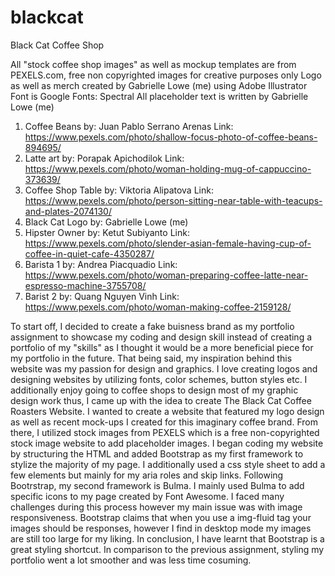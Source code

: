# blackcat
Black Cat Coffee Shop
<!--Info About Images, Font and Text-->
All "stock coffee shop images" as well as mockup templates are from PEXELS.com, free non copyrighted images for creative purposes only
Logo as well as merch created by Gabrielle Lowe (me) using Adobe Illustrator
Font is Google Fonts: Spectral
All placeholder text is written by Gabrielle Lowe (me)
<!--Image Citations-->
1. Coffee Beans by: Juan Pablo Serrano Arenas
Link: https://www.pexels.com/photo/shallow-focus-photo-of-coffee-beans-894695/
2. Latte art by: Porapak Apichodilok
Link: https://www.pexels.com/photo/woman-holding-mug-of-cappuccino-373639/
3. Coffee Shop Table by: Viktoria Alipatova
Link: https://www.pexels.com/photo/person-sitting-near-table-with-teacups-and-plates-2074130/
4. Black Cat Logo by: Gabrielle Lowe (me)
5. Hipster Owner by: Ketut Subiyanto
Link: https://www.pexels.com/photo/slender-asian-female-having-cup-of-coffee-in-quiet-cafe-4350287/
6. Barista 1 by: Andrea Piacquadio
Link: https://www.pexels.com/photo/woman-preparing-coffee-latte-near-espresso-machine-3755708/
7. Barist 2 by: Quang Nguyen Vinh
Link: https://www.pexels.com/photo/woman-making-coffee-2159128/
<!--Process-->
To start off, I decided to create a fake buisness brand as my portfolio assignment to showcase my coding and design skill instead of creating a portfolio of my "skills" as I thought it would be a more beneficial piece for my portfolio in the future. That being said, my inspiration behind this website was my passion for design and graphics. I love creating logos and designing websites by utilizing fonts, color schemes, button styles etc. I additionally enjoy going to coffee shops to design most of my graphic design work thus, I came up with the idea to create The Black Cat Coffee Roasters Website. I wanted to create a website that featured my logo design as well as recent mock-ups I created for this imaginary coffee brand. From there, I utilized stock images from PEXELS which is a free non-copyrighted stock image website to add placeholder images. I began coding my website by structuring the HTML and added Bootstrap as my first framework to stylize the majority of my page. I additionally used a css style sheet to add a few elements but mainly for my aria roles and skip links. Following Bootrstrap, my second framework is Bulma. I mainly used Bulma to add specific icons to my page created by Font Awesome. I faced many challenges during this process however my main issue was with image responsiveness. Bootstrap claims that when you use a img-fluid tag your images should be responses, however I find in desktop mode my images are still too large for my liking. In conclusion, I have learnt that Bootstrap is a great styling shortcut. In comparison to the previous assignment, styling my portfolio went a lot smoother and was less time cosuming. 